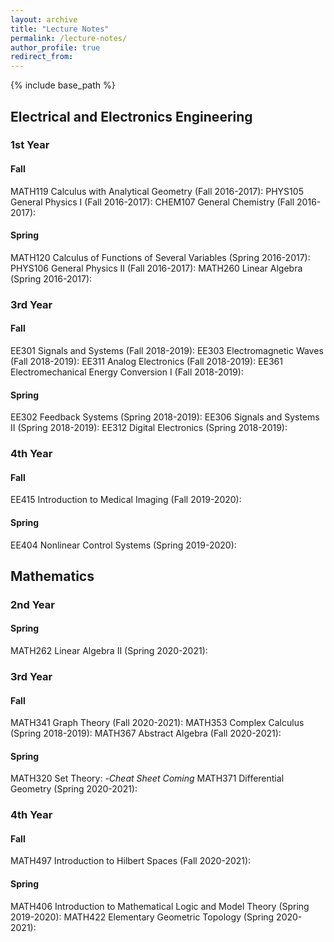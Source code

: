 ```yaml
---
layout: archive
title: "Lecture Notes"
permalink: /lecture-notes/
author_profile: true
redirect_from:
---
```


{% include base_path %}

## Electrical and Electronics Engineering
### 1st Year
#### Fall
MATH119 Calculus with Analytical Geometry (Fall 2016-2017):
PHYS105 General Physics I (Fall 2016-2017):
CHEM107 General Chemistry (Fall 2016-2017):
#### Spring
MATH120 Calculus of Functions of Several Variables (Spring 2016-2017):
PHYS106 General Physics II (Fall 2016-2017):
MATH260 Linear Algebra (Spring 2016-2017):
### 3rd Year
#### Fall
EE301 Signals and Systems (Fall 2018-2019): 
EE303 Electromagnetic Waves (Fall 2018-2019): 
EE311 Analog Electronics (Fall 2018-2019): 
EE361 Electromechanical Energy Conversion I (Fall 2018-2019): 
#### Spring
EE302 Feedback Systems (Spring 2018-2019): 
EE306 Signals and Systems II (Spring 2018-2019): 
EE312 Digital Electronics (Spring 2018-2019): 
### 4th Year
#### Fall
EE415 Introduction to Medical Imaging (Fall 2019-2020): 
#### Spring
EE404 Nonlinear Control Systems (Spring 2019-2020): 
## Mathematics
### 2nd Year
#### Spring
MATH262 Linear Algebra II (Spring 2020-2021): 
### 3rd Year
#### Fall
MATH341 Graph Theory (Fall 2020-2021): 
MATH353 Complex Calculus (Spring 2018-2019): 
MATH367 Abstract Algebra (Fall 2020-2021): 
#### Spring
MATH320 Set Theory: -*Cheat Sheet Coming*
MATH371 Differential Geometry (Spring 2020-2021): 
### 4th Year
#### Fall
MATH497 Introduction to Hilbert Spaces (Fall 2020-2021): 
#### Spring
MATH406 Introduction to Mathematical Logic and Model Theory (Spring 2019-2020): 
MATH422 Elementary Geometric Topology (Spring 2020-2021):
